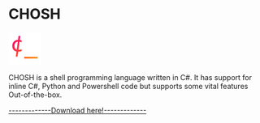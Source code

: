 # CHOSH
<img width="64" height="64" src="https://raw.githubusercontent.com/BlackBirdTV/chosh/main/chosh_icon.png">
<p>CHOSH is a shell programming language written in C#. It has support for inline C#, Python and Powershell code but supports some vital features Out-of-the-box.</p>

[-------------Download here!-------------](https://github.com/BlackBirdTV/chosh/raw/main/chosh_setup.exe)
